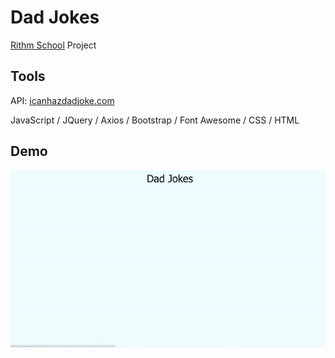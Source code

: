 # Dad Jokes
[Rithm School](https://www.rithmschool.com/) Project

## Tools

API: [icanhazdadjoke.com](https://icanhazdadjoke.com/api)

JavaScript / JQuery / Axios / Bootstrap / Font Awesome / CSS / HTML

## Demo

![Dad Jokes Demo](https://github.com/juliahowes124/DadJokes/blob/main/DadJokes.gif)
